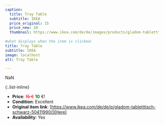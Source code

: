 ```yaml
---
caption:
  title: Tray Table
  subtitle: IKEA
  price_original: 15
  price_new: 10
  thumbnail: https://www.ikea.com/de/de/images/products/gladom-tabletttisch-schwarz__0567223_pe664991_s5.jpg
  
#what displays when the item is clicked:
title: Tray Table
subtitle: IKEA
image: localhost
alt: Tray Table

---
```

NaN

{:.list-inline} 
- **Price**: <span style="color:red"><del>15 €</del></span> <span style="color:green">**10**</span> €!
- **Condition**: Excellent
- **Original item link**: [https://www.ikea.com/de/de/p/gladom-tabletttisch-schwarz-50411990/](Here)
- **Availability**: Yes
